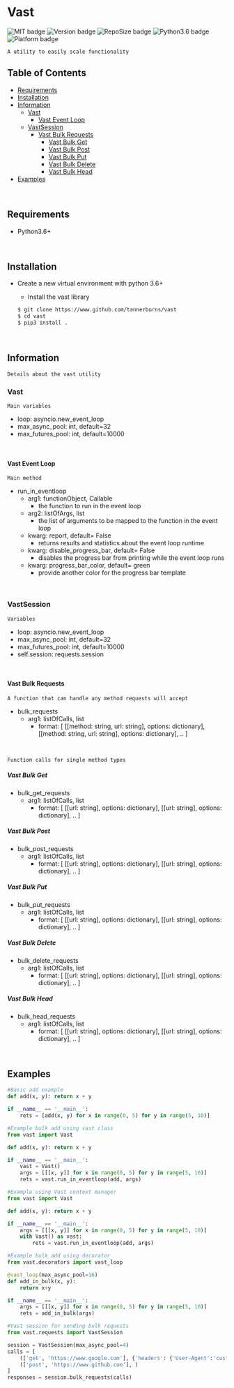 # Vast

<!--Badges-->
![MIT badge](https://img.shields.io/badge/license-MIT-black)
![Version badge](https://img.shields.io/github/manifest-json/v/tannerburns/vast?color=red)
![RepoSize badge](https://img.shields.io/github/repo-size/tannerburns/vast?color=green)
![Python3.6 badge](https://img.shields.io/badge/python-v3.6+-blue?logo=python&logoColor=yellow)
![Platform badge](https://img.shields.io/badge/platform-linux%20%7C%20osx%20%7C%20win32-yellow)

    A utility to easily scale functionality


## Table of Contents

- [ Requirements ](#requirements)
- [ Installation ](#install)
- [ Information ](#information)
    - [ Vast ](#vast)
        - [ Vast Event Loop ](#vasteventloop)
    - [ VastSession ](#vastsession)
        - [ Vast Bulk Requests ](#vastbulkrequests)
            - [ Vast Bulk Get ](#vastbulkget)
            - [ Vast Bulk Post ](#vastbulkpost)
            - [ Vast Bulk Put ](#vastbulkput)
            - [ Vast Bulk Delete ](#vastbulkdelete)
            - [ Vast Bulk Head ](#vastbulkhead)
- [ Examples ](#examples)

<br>

<a name="requirements"></a>
## Requirements
* Python3.6+

<br>

<a name="install"></a>
## Installation
* Create a new virtual environment with python 3.6+

    * Install the vast library
    ```bash
    $ git clone https://www.github.com/tannerburns/vast
    $ cd vast
    $ pip3 install .
    ```

<br>

<a name="information"></a>
## Information
    Details about the vast utility


<a name="#vast"></a>
### Vast

    Main variables

* loop: asyncio.new_event_loop
* max_async_pool: int, default=32
* max_futures_pool: int, default=10000

<br>

<a name="#vasteventloop"></a>
#### Vast Event Loop

    Main method

* run_in_eventloop
    * arg1: functionObject, Callable
        * the function to run in the event loop
    * arg2: listOfArgs, list
        * the list of arguments to be mapped to the function in the event loop
    * kwarg: report, default= False
        * returns results and statistics about the event loop runtime
    * kwarg: disable_progress_bar, default= False
        * disables the progress bar from printing while the event loop runs
    * kwarg: progress_bar_color, default= green
        * provide another color for the progress bar template

<br>

<a name="#vastsession"></a>
### VastSession

    Variables

* loop: asyncio.new_event_loop
* max_async_pool: int, default=32
* max_futures_pool: int, default=10000
* self.session: requests.session

<br>

<a name="#vastbulkrequests"></a>
#### Vast Bulk Requests

    A function that can handle any method requests will accept     

* bulk_requests
    * arg1: listOfCalls, list
        * format: [ [[method: string, url: string], options: dictionary], [[method: string, url: string], options: dictionary], .. ]

<br>

```
Function calls for single method types
```
<a name="#vastbulkget"></a>
##### Vast Bulk Get
* bulk_get_requests
    * arg1: listOfCalls, list
        * format: [ [[url: string], options: dictionary], [[url: string], options: dictionary], .. ]

<a name="#vastbulkpost"></a>
##### Vast Bulk Post
* bulk_post_requests
    * arg1: listOfCalls, list
        * format: [ [[url: string], options: dictionary], [[url: string], options: dictionary], .. ]

<a name="#vastbulkput"></a>
##### Vast Bulk Put
* bulk_put_requests
    * arg1: listOfCalls, list
        * format: [ [[url: string], options: dictionary], [[url: string], options: dictionary], .. ]

<a name="#vastbulkdelete"></a>
##### Vast Bulk Delete
* bulk_delete_requests
    * arg1: listOfCalls, list
        * format: [ [[url: string], options: dictionary], [[url: string], options: dictionary], .. ]

<a name="#vastbulkhead"></a>
##### Vast Bulk Head
* bulk_head_requests
    * arg1: listOfCalls, list
        * format: [ [[url: string], options: dictionary], [[url: string], options: dictionary], .. ]

<br>

<a name="#examples"></a>
## Examples
```python
#Basic add example
def add(x, y): return x + y

if __name__ == '__main__':
    rets = [add(x, y) for x in range(0, 5) for y in range(5, 10)]
```

```python
#Example bulk add using vast class
from vast import Vast

def add(x, y): return x + y

if __name__ == '__main__':
    vast = Vast()
    args = [[[x, y]] for x in range(0, 5) for y in range(5, 10)]
    rets = vast.run_in_eventloop(add, args)
```

```python
#Example using Vast context manager
from vast import Vast

def add(x, y): return x + y

if __name__ == '__main__':
    args = [[[x, y]] for x in range(0, 5) for y in range(5, 10)]
    with Vast() as vast:
        rets = vast.run_in_eventloop(add, args)
```

```python
#Example bulk add using decorator
from vast.decorators import vast_loop

@vast_loop(max_async_pool=16)
def add_in_bulk(x, y):
    return x+y

if __name__ == '__main__':
    args = [[[x, y]] for x in range(0, 5) for y in range(5, 10)]
    rets = add_in_bulk(args)
```

```python
#Vast session for sending bulk requests
from vast.requests import VastSession

session = VastSession(max_async_pool=4)
calls = [
    (['get', 'https://www.google.com'], {'headers': {'User-Agent':'custom'}}),
    (['post', 'https://www.github.com'], )
]
responses = session.bulk_requests(calls)
```
